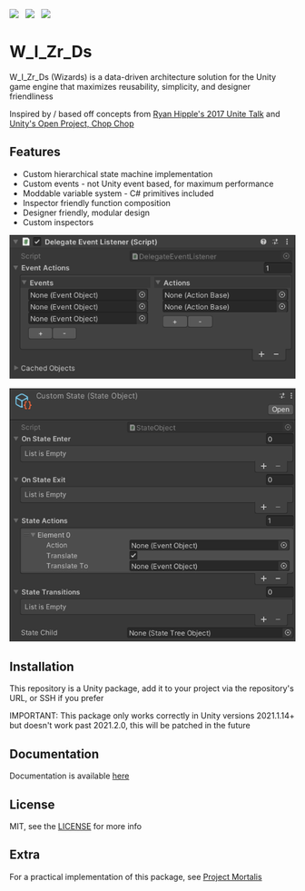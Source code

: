 ![](https://img.shields.io/github/license/Bilal-A-G/W_I_Zr_Ds?style=for-the-badge)
&nbsp;
![](https://img.shields.io/badge/Made%20with-Unity-57b9d3.svg?style=for-the-badge&logo=unity)
&nbsp;
![](https://img.shields.io/github/languages/top/Bilal-A-G/W_I_Zr_Ds?style=for-the-badge)

# W_I_Zr_Ds
W_I_Zr_Ds (Wizards) is a data-driven architecture solution for the Unity game engine that maximizes reusability, simplicity, and designer friendliness

Inspired by / based off concepts from [Ryan Hipple's 2017 Unite Talk](https://www.youtube.com/watch?v=raQ3iHhE_Kk) and [Unity's Open Project, Chop Chop](https://github.com/UnityTechnologies/open-project-1)

## Features
- Custom hierarchical state machine implementation
- Custom events - not Unity event based, for maximum performance
- Moddable variable system - C# primitives included
- Inspector friendly function composition
- Designer friendly, modular design
- Custom inspectors

![Event listener inspector](https://github.com/Bilal-A-G/W_I_Zr_Ds/blob/main/Media/EventListener.png)

![State object inspector](https://github.com/Bilal-A-G/W_I_Zr_Ds/blob/main/Media/CustomState.png)

## Installation
This repository is a Unity package, add it to your project via the repository's URL, or SSH if you prefer

IMPORTANT: This package only works correctly in Unity versions 2021.1.14+ but doesn't work past 2021.2.0, this will be patched in the future

## Documentation
Documentation is available [here](https://bilal-a-g.github.io/W_I_Zr_Ds)

## License
MIT, see the [LICENSE](https://github.com/Bilal-A-G/W_I_Zr_Ds-Tools/blob/main/LICENSE.md) for more info

## Extra
For a practical implementation of this package, see [Project Mortalis](https://github.com/Bilal-A-G/Project-Mortalis)
